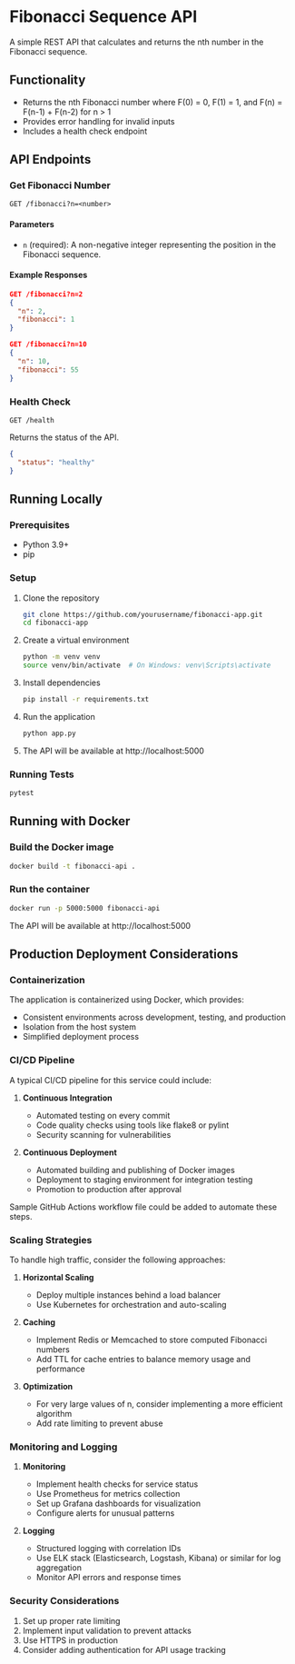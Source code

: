# Fibonacci Sequence API

A simple REST API that calculates and returns the nth number in the Fibonacci sequence.

## Functionality

- Returns the nth Fibonacci number where F(0) = 0, F(1) = 1, and F(n) = F(n-1) + F(n-2) for n > 1
- Provides error handling for invalid inputs
- Includes a health check endpoint

## API Endpoints

### Get Fibonacci Number

```
GET /fibonacci?n=<number>
```

#### Parameters

- `n` (required): A non-negative integer representing the position in the Fibonacci sequence.

#### Example Responses

```json
GET /fibonacci?n=2
{
  "n": 2,
  "fibonacci": 1
}
```

```json
GET /fibonacci?n=10
{
  "n": 10,
  "fibonacci": 55
}
```

### Health Check

```
GET /health
```

Returns the status of the API.

```json
{
  "status": "healthy"
}
```

## Running Locally

### Prerequisites

- Python 3.9+
- pip

### Setup

1. Clone the repository
   ```bash
   git clone https://github.com/yourusername/fibonacci-app.git
   cd fibonacci-app
   ```

2. Create a virtual environment
   ```bash
   python -m venv venv
   source venv/bin/activate  # On Windows: venv\Scripts\activate
   ```

3. Install dependencies
   ```bash
   pip install -r requirements.txt
   ```

4. Run the application
   ```bash
   python app.py
   ```

5. The API will be available at http://localhost:5000

### Running Tests

```bash
pytest
```

## Running with Docker

### Build the Docker image

```bash
docker build -t fibonacci-api .
```

### Run the container

```bash
docker run -p 5000:5000 fibonacci-api
```

The API will be available at http://localhost:5000

## Production Deployment Considerations

### Containerization

The application is containerized using Docker, which provides:
- Consistent environments across development, testing, and production
- Isolation from the host system
- Simplified deployment process

### CI/CD Pipeline

A typical CI/CD pipeline for this service could include:

1. **Continuous Integration**
   - Automated testing on every commit
   - Code quality checks using tools like flake8 or pylint
   - Security scanning for vulnerabilities

2. **Continuous Deployment**
   - Automated building and publishing of Docker images
   - Deployment to staging environment for integration testing
   - Promotion to production after approval

Sample GitHub Actions workflow file could be added to automate these steps.

### Scaling Strategies

To handle high traffic, consider the following approaches:

1. **Horizontal Scaling**
   - Deploy multiple instances behind a load balancer
   - Use Kubernetes for orchestration and auto-scaling

2. **Caching**
   - Implement Redis or Memcached to store computed Fibonacci numbers
   - Add TTL for cache entries to balance memory usage and performance

3. **Optimization**
   - For very large values of n, consider implementing a more efficient algorithm
   - Add rate limiting to prevent abuse

### Monitoring and Logging

1. **Monitoring**
   - Implement health checks for service status
   - Use Prometheus for metrics collection
   - Set up Grafana dashboards for visualization
   - Configure alerts for unusual patterns

2. **Logging**
   - Structured logging with correlation IDs
   - Use ELK stack (Elasticsearch, Logstash, Kibana) or similar for log aggregation
   - Monitor API errors and response times

### Security Considerations

1. Set up proper rate limiting
2. Implement input validation to prevent attacks
3. Use HTTPS in production
4. Consider adding authentication for API usage tracking 